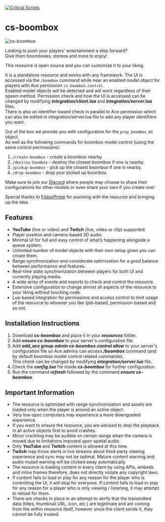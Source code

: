 [![Critical Scripts](https://files.criticalscripts.shop/brand-assets/logo.png)](https://criticalscripts.shop)

# cs-boombox

![cs-boombox](https://i.imgur.com/GhbnoET.gif "cs-boombox")

Looking to push your players' entertainment a step forward?\
Give them boomboxes, stereos and more to enjoy!

This resource is open source and you can customize it to your liking.

It is a standalone resource and works with any framework. The UI is accessed via the `/boombox` command while near an enabled model object for players with Ace permission `cs-boombox.control`.\
Enabled model objects will be detected and will work regardless of their spawn method. Permission check and how the UI is accessed can be changed by modifying **_integration/client.lua_** and **_integration/server.lua_** files.\
There is also an identifier-based check in parallel to Ace permission which can also be edited in integration/server.lua file to add any player identifiers you want.

Out of the box we provide you with configuration for the _`prop_boombox_01`_ object.\
As well as the following commands for boombox model control (using the same control permissions):

 1. `/create-boombox` - create a boombox nearby.
 2. `/destroy-boombox` - destroy the closest boombox if one is nearby.
 3. `/pickup-boombox` - pick up the closest boombox if one is nearby.
 4. `/drop-boombox` - drop your picked up boombox.

Make sure to join our [Discord](https://criticalscripts.shop/discord) where people may choose to share their configurations for other models or even share your own if you create one!

Special thanks to [FildonPrime](https://github.com/FildonPrime) for assisting with the resource and bringing up the idea.

## Features

-  **YouTube** (live or video) and **Twitch** (live, video or clip) supported.
-  Player position and camera-based 3D audio.
-  Minimal UI for full and easy control of what’s happening alongside a queue system.
-  Unlimited number of model objects with their own setup given you can create them.
-  Range synchronization and considerate optimization for a good balance between performance and features.
-  Real-time state synchronization between players for both UI and currently playing media.
-  A wide array of events and exports to check and control the resource.
-  Extensive configuration to change almost all aspects of the resource to your liking without touching code.
-  Lua-based integration for permissions and access control to limit usage of the resource to whoever you like (job-based, permission-based and so on).

## Installation Instructions

1. Download **_cs-boombox_** and place it in your _**resources**_ folder.
2. Add _**ensure cs-boombox**_ to your server's configuration file.
3. Add **_add_ace group.admin cs-boombox.control allow_** to your server's configuration file so Ace admins can access **_/boombox_** command (and by default boombox model control related commands).\
This check can be changed by modifying **_integration/server.lua_** file.
4. Check the **_config.lua_** file inside **_cs-boombox_** for further configuration.
5. Run the command **_refresh_** followed by the command **_ensure cs-boombox_**.

## Important Information

-  The resource is optimized with range synchronization and assets are loaded only when the player is around an active object.
-  Very low-spec computers may experience a more downgraded experience.
-  If you want to ensure the resource, you are advised to stop the playback in all active objects first to avoid crashes.
-  Minor crackling may be audible on certain songs when the camera is moved due to limitations imposed upon spatial audio.
-  Only **YouTube** and **Twitch** content is allowed at this time.
-  **Twitch** may throw alerts in live streams about third-party viewing experience and sync may not be optimal. Mature content warning and audio muted warning will be clicked away automatically.
-  The resource is loading content in every client by using APIs, embeds and inline frames therefore, does not directly violate any copyright laws.
-  If content fails to load or play for any reason for the player who is controlling the UI, it will stop for everyone. If content fails to load or play for any reason for a player who is only viewing / listening, it may attempt to reload for them.
-  There are checks in place in an attempt to verify that the transmitted data (titles, thumbnail URL, icon, etc.) are legitimate and are coming from the within resource itself, however since the client sends it, they cannot be fully trusted.
